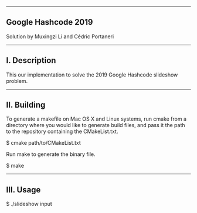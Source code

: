 ---------------------------------
Google Hashcode 2019 
---------------------------------
Solution by Muxingzi Li and Cédric Portaneri

--------------
I. Description
--------------

This our implementation to solve the 2019 Google Hashcode slideshow problem.

-------------
II. Building
-------------

To generate a makefile on Mac OS X and Linux systems, run cmake from a directory where you would like to generate build files, 
and pass it the path to the repository containing the CMakeList.txt.

$ cmake path/to/CMakeList.txt

Run make to generate the binary file.

$ make

----------
III. Usage
----------

$ ./slideshow input
